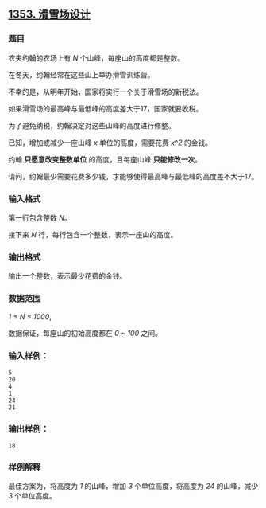 ## [1353. 滑雪场设计](https://www.acwing.com/problem/content/1355/)

### 题目

农夫约翰的农场上有 *N* 个山峰，每座山的高度都是整数。

在冬天，约翰经常在这些山上举办滑雪训练营。

不幸的是，从明年开始，国家将实行一个关于滑雪场的新税法。

如果滑雪场的最高峰与最低峰的高度差大于17，国家就要收税。

为了避免纳税，约翰决定对这些山峰的高度进行修整。

已知，增加或减少一座山峰 *x* 单位的高度，需要花费 *x^2* 的金钱。

约翰 **只愿意改变整数单位** 的高度，且每座山峰 **只能修改一次**。

请问，约翰最少需要花费多少钱，才能够使得最高峰与最低峰的高度差不大于17。

### 输入格式

第一行包含整数 *N*。

接下来 *N* 行，每行包含一个整数，表示一座山的高度。

### 输出格式

输出一个整数，表示最少花费的金钱。

### 数据范围

*1 ≤ N ≤ 1000*,

数据保证，每座山的初始高度都在 *0 ~ 100* 之间。

### 输入样例：

```
5
20
4
1
24
21
```

### 输出样例：

```
18
```

### 样例解释

最佳方案为，将高度为 *1* 的山峰，增加 *3* 个单位高度，将高度为 *24* 的山峰，减少 *3* 个单位高度。
